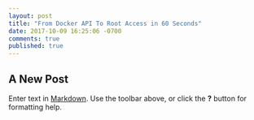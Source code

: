 ```yaml
---
layout: post
title: "From Docker API To Root Access in 60 Seconds"
date: 2017-10-09 16:25:06 -0700
comments: true
published: true
---
```


## A New Post

Enter text in [Markdown](http://daringfireball.net/projects/markdown/). Use the toolbar above, or click the **?** button for formatting help.
